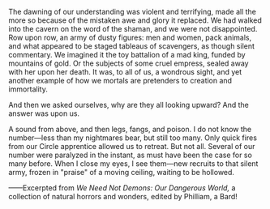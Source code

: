 The dawning of our understanding was violent and terrifying, made all the more so because of the mistaken awe and glory it replaced. We had walked into the cavern on the word of the shaman, and we were not disappointed. Row upon row, an army of dusty figures: men and women, pack animals, and what appeared to be staged tableaus of scavengers, as though silent commentary. We imagined it the toy battalion of a mad king, funded by mountains of gold. Or the subjects of some cruel empress, sealed away with her upon her death. It was, to all of us, a wondrous sight, and yet another example of how we mortals are pretenders to creation and immortality.

And then we asked ourselves, why are they all looking upward? And the answer was upon us.

A sound from above, and then legs, fangs, and poison. I do not know the number—less than my nightmares bear, but still too many. Only quick fires from our Circle apprentice allowed us to retreat. But not all. Several of our number were paralyzed in the instant, as must have been the case for so many before. When I close my eyes, I see them—new recruits to that silent army, frozen in "praise" of a moving ceiling, waiting to be hollowed.

——Excerpted from <i> We Need Not Demons: Our Dangerous World, </i> a collection of natural horrors and wonders, edited by Philliam, a Bard!